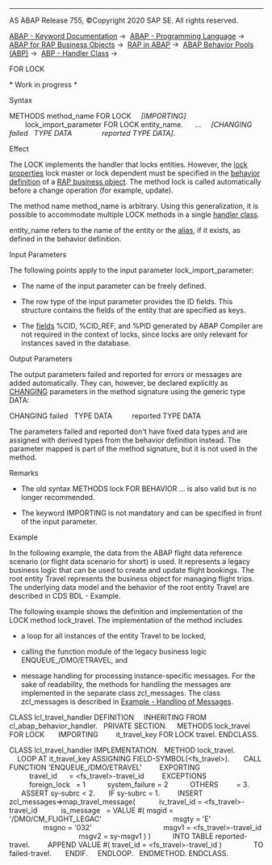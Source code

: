   

* * *

AS ABAP Release 755, ©Copyright 2020 SAP SE. All rights reserved.

[ABAP - Keyword Documentation](https://help.sap.com/doc/abapdocu_755_index_htm/7.55/en-US/abenabap.htm) →  [ABAP - Programming Language](https://help.sap.com/doc/abapdocu_755_index_htm/7.55/en-US/abenabap_reference.htm) →  [ABAP for RAP Business Objects](https://help.sap.com/doc/abapdocu_755_index_htm/7.55/en-US/abenabap_business_objects.htm) →  [RAP in ABAP](https://help.sap.com/doc/abapdocu_755_index_htm/7.55/en-US/abenrestful_abap_programming.htm) →  [ABAP Behavior Pools (ABP)](https://help.sap.com/doc/abapdocu_755_index_htm/7.55/en-US/abenabap_behavior_pools.htm) →  [ABP - Handler Class](https://help.sap.com/doc/abapdocu_755_index_htm/7.55/en-US/abenabp_handler_class.htm) → 

FOR LOCK

\* Work in progress \*

Syntax

METHODS method\_name FOR LOCK
    *\[*IMPORTING*\]*
        lock\_import\_parameter FOR LOCK entity\_name.
     ...
    *\[*CHANGING failed   TYPE DATA
              reported TYPE DATA*\]*.

Effect

The LOCK implements the handler that locks entities. However, the [lock properties](https://help.sap.com/doc/abapdocu_755_index_htm/7.55/en-US/abenbdl_lock.htm) lock master or lock dependent must be specified in the [behavior definition](https://help.sap.com/doc/abapdocu_755_index_htm/7.55/en-US/abencds_behavior_definition_glosry.htm "Glossary Entry") of a [RAP business object](https://help.sap.com/doc/abapdocu_755_index_htm/7.55/en-US/abenrap_bo_glosry.htm "Glossary Entry"). The method lock is called automatically before a change operation (for example, update).

The method name method\_name is arbitrary. Using this generalization, it is possible to accommodate multiple LOCK methods in a single [handler class](https://help.sap.com/doc/abapdocu_755_index_htm/7.55/en-US/abenabp_handler_class.htm).

entity\_name refers to the name of the entity or the [alias](https://help.sap.com/doc/abapdocu_755_index_htm/7.55/en-US/abenbdl_alias.htm), if it exists, as defined in the behavior definition.

Input Parameters

The following points apply to the input parameter lock\_import\_parameter:

-   The name of the input parameter can be freely defined.

-   The row type of the input parameter provides the ID fields. This structure contains the fields of the entity that are specified as keys.

-   The [fields](https://help.sap.com/doc/abapdocu_755_index_htm/7.55/en-US/abencomponents_derived_types.htm) %CID, %CID\_REF, and %PID generated by ABAP Compiler are not required in the context of locks, since locks are only relevant for instances saved in the database.

Output Parameters

The output parameters failed and reported for errors or messages are added automatically. They can, however, be declared explicitly as [CHANGING](https://help.sap.com/doc/abapdocu_755_index_htm/7.55/en-US/abenchanging_type_data.htm) parameters in the method signature using the generic type DATA:

CHANGING failed   TYPE DATA
         reported TYPE DATA

The parameters failed and reported don't have fixed data types and are assigned with derived types from the behavior definition instead. The parameter mapped is part of the method signature, but it is not used in the method.

Remarks

-   The old syntax METHODS lock FOR BEHAVIOR ... is also valid but is no longer recommended.

-   The keyword IMPORTING is not mandatory and can be specified in front of the input parameter.

Example

In the following example, the data from the ABAP flight data reference scenario (or flight data scenario for short) is used. It represents a legacy business logic that can be used to create and update flight bookings. The root entity Travel represents the business object for managing flight trips. The underlying data model and the behavior of the root entity Travel are described in CDS BDL - Example.

The following example shows the definition and implementation of the LOCK method lock\_travel. The implementation of the method includes

-   a loop for all instances of the entity Travel to be locked,

-   calling the function module of the legacy business logic ENQUEUE\_/DMO/ETRAVEL, and

-   message handling for processing instance-specific messages. For the sake of readability, the methods for handling the messages are implemented in the separate class zcl\_messages. The class zcl\_messages is described in [Example - Handling of Messages](https://help.sap.com/doc/abapdocu_755_index_htm/7.55/en-US/abenrpm_handling_messages.htm).

CLASS lcl\_travel\_handler DEFINITION
    INHERITING FROM cl\_abap\_behavior\_handler.
  PRIVATE SECTION.
    METHODS lock\_travel FOR LOCK
      IMPORTING
        it\_travel\_key FOR LOCK travel.
ENDCLASS.

CLASS lcl\_travel\_handler IMPLEMENTATION.
  METHOD lock\_travel.
    LOOP AT it\_travel\_key ASSIGNING FIELD-SYMBOL(<fs\_travel>).
      CALL FUNCTION 'ENQUEUE\_/DMO/ETRAVEL'
        EXPORTING
          travel\_id      = <fs\_travel>-travel\_id
        EXCEPTIONS
          foreign\_lock   = 1
          system\_failure = 2
          OTHERS         = 3.
      ASSERT sy-subrc < 2.
      IF sy-subrc = 1.
        INSERT zcl\_messages=>map\_travel\_message(
           iv\_travel\_id = <fs\_travel>-travel\_id
           is\_message   = VALUE #( msgid = '/DMO/CM\_FLIGHT\_LEGAC'
                                   msgty = 'E'
                                   msgno = '032'
                                   msgv1 = <fs\_travel>-travel\_id
                                   msgv2 = sy-msgv1 ) )
          INTO TABLE reported-travel.
        APPEND VALUE #( travel\_id = <fs\_travel>-travel\_id )
               TO failed-travel.
      ENDIF.
    ENDLOOP.
  ENDMETHOD.
ENDCLASS.